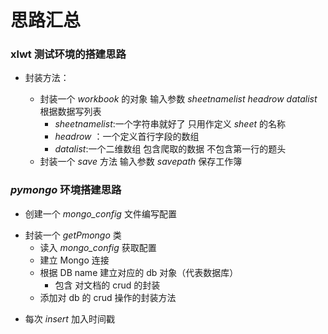 <!--
 * @Author: SoChichung
 * @Date: 2022-07-16 14:11:37
 * @LastEditors: SoChichung
 * @LastEditTime: 2022-07-23 06:54:24
 * @Description:
 *
 * Copyright (c) 2022 by SoChichung ddeadwings@gmail.com, All Rights Reserved.
-->

# 思路汇总

### xlwt 测试环境的搭建思路

- 封装方法：

  - 封装一个 _workbook_ 的对象 输入参数 _sheetnamelist_ _headrow_ _datalist_ 根据数据写列表
    - _sheetnamelist_:一个字符串就好了 只用作定义 _sheet_ 的名称
    - _headrow_ ：一个定义首行字段的数组
    - _datalist_:一个二维数组 包含爬取的数据 不包含第一行的题头
  - 封装一个 _save_ 方法 输入参数 _savepath_ 保存工作簿

### **_pymongo_** 环境搭建思路

- 创建一个 _mongo_config_ 文件编写配置

* 封装一个 _getPmongo_ 类
  - 读入 _mongo_config_ 获取配置
  - 建立 Mongo 连接
  - 根据 DB name 建立对应的 db 对象（代表数据库）
    - 包含 对文档的 crud 的封装
  * 添加对 db 的 crud 操作的封装方法

- 每次 _insert_ 加入时间戳
